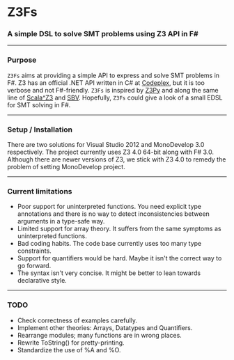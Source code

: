﻿Z3Fs
===
### A simple DSL to solve SMT problems using Z3 API in F# ###

---
### Purpose ###
`Z3Fs` aims at providing a simple API to express and solve SMT problems in F#.
Z3 has an official .NET API written in C# at [Codeplex](http://z3.codeplex.com/SourceControl/changeset/view/89c1785b7322#src/api/dotnet/Context.cs), but it is too verbose and not F#-friendly.
`Z3Fs` is inspired by [Z3Py](http://rise4fun.com/Z3Py) and along the same line of [Scala^Z3](https://github.com/psuter/ScalaZ3) and [SBV](https://github.com/LeventErkok/sbv).
Hopefully, `Z3Fs` could give a look of a small EDSL for SMT solving in F#.

---
### Setup / Installation ###
There are two solutions for Visual Studio 2012 and MonoDevelop 3.0 respectively.
The project currently uses Z3 4.0 64-bit along with F# 3.0. 
Although there are newer versions of Z3, we stick with Z3 4.0 to remedy the problem of setting MonoDevelop project.

---
### Current limitations ###

- Poor support for uninterpreted functions. 
You need explicit type annotations and there is no way to detect inconsistencies between arguments in a type-safe way.
- Limited support for array theory. It suffers from the same symptoms as uninterpreted functions.
- Bad coding habits. The code base currently uses too many type constraints.
- Support for quantifiers would be hard. Maybe it isn't the correct way to go forward.
- The syntax isn't very concise. It might be better to lean towards declarative style.

---
### TODO ###

- Check correctness of examples carefully.
- Implement other theories: Arrays, Datatypes and Quantifiers.
- Rearrange modules; many functions are in wrong places.
- Rewrite ToString() for pretty-printing.
- Standardize the use of %A and %O.
